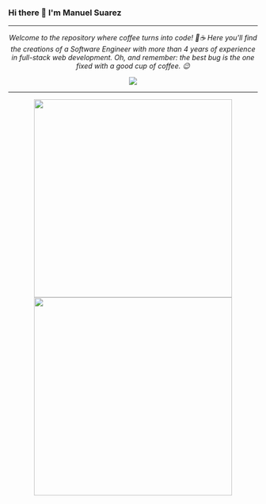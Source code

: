 <!-- Social Section -->
### Hi there 👋  I'm Manuel Suarez 
---
<p align="center">
<i>Welcome to the repository where coffee turns into code! 🚀☕ Here you'll find the creations of a Software Engineer with more than 4 years of experience in full-stack web development. </i>
<i>Oh, and remember: the best bug is the one fixed with a good cup of coffee. 😉</i>

<p align="center">
  <a href= "https://www.linkedin.com/in/mefardales/">
    <img src="https://img.icons8.com/material-outlined/30/689d6a/linkedin.png"/>
  </a>
</p>


 ---
 <p align = "center">
  <img src = "https://github-readme-stats.vercel.app/api?username=mefardales&show_icons=true&theme=bear" width = 400>
  <img src = "https://github-readme-streak-stats.herokuapp.com?user=mefardales&theme=dark&hide_border=true" width = 400>
</p>


